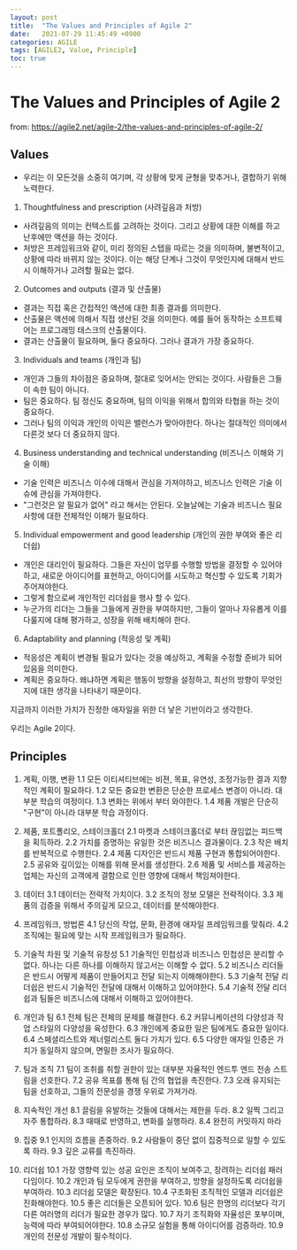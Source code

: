 ```yaml
---
layout: post
title:  "The Values and Principles of Agile 2"
date:   2021-07-29 11:45:49 +0900
categories: AGILE
tags: [AGILE2, Value, Principle]
toc: true
---
```


# The Values and Principles of Agile 2

from: https://agile2.net/agile-2/the-values-and-principles-of-agile-2/

## Values

- 우리는 이 모든것을 소중히 여기며, 각 상황에 맞게 균형을 맞추거나, 결합하기 위해 노력한다. 

1. Thoughtfulness and prescription (사려깊음과 처방)

- 사려깊음의 의미는 컨텍스트를 고려하는 것이다. 그리고 상황에 대한 이해를 하고 난후에만 액션을 하는 것이다. 
- 처방은 프레임워크와 같이, 미리 정의된 스텝을 따르는 것을 의미하며, 불변적이고, 상황에 따라 바뀌지 않는 것이다. 이는 해당 단계나 그것이 무엇인지에 대해서 반드시 이해하거나 고려할 필요는 없다. 

2. Outcomes and outputs (결과 및 산출물)

- 결과는 직접 혹은 간접적인 액션에 대한 최종 결과를 의미한다. 
- 산출물은 액션에 의해서 직접 생산된 것을 의미한다. 예를 들어 동작하는 소프트웨어는 프로그래밍 태스크의 산출물이다. 
- 결과는 산출물이 필요하며, 둘다 중요하다. 그러나 결과가 가장 중요하다. 

3. Individuals and teams (개인과 팀)

- 개인과 그들의 차이점은 중요하며, 절대로 잊어서는 안되는 것이다. 사람들은 그들이 속한 팀이 아니다. 
- 팀은 중요하다. 팀 정신도 중요하며, 팀의 이익을 위해서 합의와 타협을 하는 것이 중요하다. 
- 그러나 팀의 이익과 개인의 이익은 밸런스가 맞아야한다. 하나는 절대적인 의미에서 다른것 보다 더 중요하지 않다. 

4. Business understanding and technical understanding (비즈니스 이해와 기술 이해)

- 기술 인력은 비즈니스 이수에 대해서 관심을 가져야하고, 비즈니스 인력은 기술 이슈에 관심을 가져야한다. 
- "그런것은 알 필요가 없어" 라고 해서는 안된다. 오늘날에는 기술과 비즈니스 필요사항에 대한 전체적인 이해가 필요하다. 

5. Individual empowerment and good leadership (개인의 권한 부여와 좋은 리더쉽)

- 개인은 대리인이 필요하다. 그들은 자신이 업무를 수행할 방법을 결정할 수 있어야하고, 새로운 아이디어를 표현하고, 아이디어를 시도하고 혁신할 수 있도록 기회가 주어져야한다. 
- 그렇게 함으로써 개인적인 리더쉽을 행사 할 수 있다. 
- 누군가의 리더는 그들을 그들에게 권한을 부여하지만, 그들이 얼마나 자유롭게 이를 다룰지에 대해 평가하고, 성장을 위해 배치해야 한다. 

6. Adaptability and planning (적응성 및 계획)

- 적응성은 계획이 변경될 필요가 있다는 것을 예상하고, 계획을 수정할 준비가 되어 있음을 의미한다. 
- 계획은 중요하다. 왜냐하면 계획은 행동이 방향을 설정하고, 최선의 방향이 무엇인지에 대한 생각을 나타내기 때문이다.


지금까지 이러한 가치가 진정한 애자일을 위한 더 낳은 기반이라고 생각한다. 

우리는 Agile 2이다. 

## Principles

1. 계획, 이행, 변환 
1.1 모든 이티셔티브에는 비젼, 목표, 유연성, 조정가능한 결과 지향적인 계획이 필요하다. 
1.2 모든 중요한 변환은 단순한 프로세스 변경이 아니라. 대부분 학습의 여정이다. 
1.3 변화는 위에서 부터 와야한다. 
1.4 제품 개발은 단순히 "구현"이 아니라 대부분 학습 과정이다.

2. 제품, 포트폴리오, 스테이크홀더
2.1 마켓과 스테이크홀더로 부터 끊임없는 피드백을 획득하라.
2.2 가치를 증명하는 유일한 것은 비즈니스 결과물이다. 
2.3 작은 배치를 반복적으로 수행한다. 
2.4 제품 디자인은 반드시 제품 구현과 통합되어야한다. 
2.5 공유와 깊이있는 이해를 위해 문서를 생성한다. 
2.6 제품 및 서비스를 제공하는 업체는 자신의 고객에게 결함으로 인한 영향에 대해서 책임져야한다.

3. 데이터
3.1 데이터는 전략적 가치이다.
3.2 조직의 정보 모델은 전략적이다. 
3.3 제품의 검증을 위해서 주의깊게 모으고, 데이터를 분석해야한다.

4. 프레임워크, 방법론
4.1 당신의 작업, 문화, 환경에 애자일 프레임워크를 맞춰라. 
4.2 조직에는 필요에 맞는 시작 프레임워크가 필요하다. 

5. 기술적 차원 및 기술적 유창성
5.1 기술적인 민첩성과 비즈니스 민첩성은 분리할 수 없다. 하나는 다른 하나를 이해하지 않고서는 이해할 수 없다.
5.2 비즈니스 리더들은 반드시 어떻게 제품이 만들어지고 전달 되는지 이해해야한다. 
5.3 기술적 전달 리더쉽은 반드시 기술적인 전달에 대해서 이해하고 있어야한다. 
5.4 기술적 전달 리더쉽과 팀들은 비즈니스에 대해서 이해하고 있어야한다. 

6. 개인과 팀
6.1 전체 팀은 전체의 문제를 해결한다. 
6.2 커뮤니케이션의 다양성과 작업 스타일의 다양성을 육성한다. 
6.3 개인에게 중요한 일은 팀에게도 중요한 일이다. 
6.4 스페셜리스트와 제너럴리스트 둘다 가치가 있다. 
6.5 다양한 애자일 인증은 가치가 동일하지 않으며, 면밀한 조사가 필요하다. 

7. 팀과 조직
7.1 팀이 조취를 취할 권한이 있는 대부분 자율적인 엔드투 엔드 전송 스트림을 선호한다. 
7.2 공유 목표를 통해 팀 간의 협업을 촉진한다. 
7.3 오래 유지되는 팀을 선호하고, 그들의 전문성을 경쟁 우위로 가져가라. 

8. 지속적인 개선
8.1 끌림을 유발하는 것들에 대해서는 제한을 두라.
8.2 일찍 그리고 자주 통합하라. 
8.3 때때로 반영하고, 변화를 실행하라. 
8.4 완전히 커밋하지 마라

9. 집중
9.1 인지의 흐름을 존중하라. 
9.2 사람들이 중단 없이 집중적으로 일할 수 있도록 하라.
9.3 깊은 교류를 촉진하라. 

10. 리더쉽
10.1 가장 영향력 있는 성공 요인은 조직이 보여주고, 장려하는 리더쉽 패러다임이다.
10.2 개인과 팀 모두에게 권한을 부여하고, 방향을 설정하도록 리더쉽을 부여하라.
10.3 리더쉽 모델은 확장된다.
10.4 구조화된 조직적인 모델과 리더쉽은 진화해야한다. 
10.5 좋은 리더들은 오픈되어 있다. 
10.6 팀은 한명의 리더보다 각기 다른 여러명의 리더가 필요한 경우가 많다.
10.7 자기 조직화와 자율성은 포부이며, 능력에 따라 부여되어야한다. 
10.8 소규모 실험을 통해 아이디어를 검증하라.
10.9 개인의 전문성 개발이 필수적이다. 